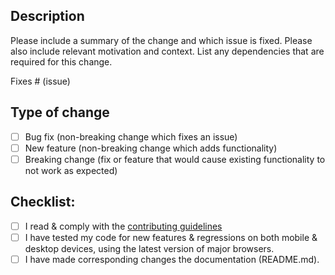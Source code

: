 ## Description

Please include a summary of the change and which issue is fixed. Please also include relevant motivation and context. List any dependencies that are required for this change.

Fixes # (issue)

## Type of change

- [ ] Bug fix (non-breaking change which fixes an issue)
- [ ] New feature (non-breaking change which adds functionality)
- [ ] Breaking change (fix or feature that would cause existing functionality to not work as expected)

## Checklist:

- [ ] I read & comply with the [contributing guidelines](https://github.com/luketainton/FHeD/blob/master/CONTRIBUTING.md)
- [ ] I have tested my code for new features & regressions on both mobile & desktop devices, using the latest version of major browsers.
- [ ] I have made corresponding changes the documentation (README.md).
